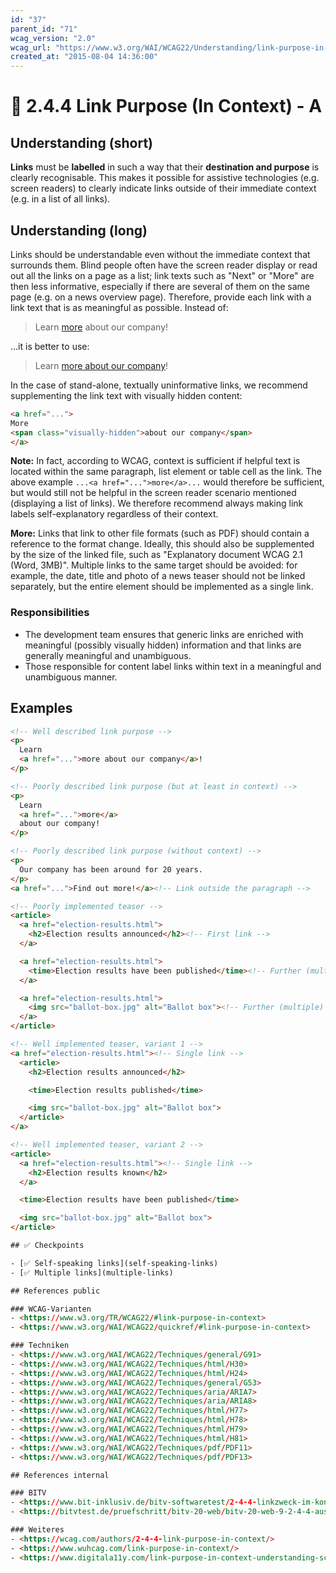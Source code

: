 ```yaml
---
id: "37"
parent_id: "71"
wcag_version: "2.0"
wcag_url: "https://www.w3.org/WAI/WCAG22/Understanding/link-purpose-in-context.html"
created_at: "2015-08-04 14:36:00"
---
```


# 📜 2.4.4 Link Purpose (In Context) - A

## Understanding (short)

**Links** must be **labelled** in such a way that their **destination and purpose** is clearly recognisable. This makes it possible for assistive technologies (e.g. screen readers) to clearly indicate links outside of their immediate context (e.g. in a list of all links).

## Understanding (long)

Links should be understandable even without the immediate context that surrounds them. Blind people often have the screen reader display or read out all the links on a page as a list; link texts such as "Next" or "More" are then less informative, especially if there are several of them on the same page (e.g. on a news overview page).
Therefore, provide each link with a link text that is as meaningful as possible. Instead of:

> Learn [more](https://example.com) about our company!

...it is better to use:

> Learn [more about our company](https://example.com)!

In the case of stand-alone, textually uninformative links, we recommend supplementing the link text with visually hidden content:

```html
<a href="...">
More
<span class="visually-hidden">about our company</span>
</a>
```

**Note:** In fact, according to WCAG, context is sufficient if helpful text is located within the same paragraph, list element or table cell as the link. The above example `...<a href="...">more</a>...` would therefore be sufficient, but would still not be helpful in the screen reader scenario mentioned (displaying a list of links). We therefore recommend always making link labels self-explanatory regardless of their context.

**More:** Links that link to other file formats (such as PDF) should contain a reference to the format change. Ideally, this should also be supplemented by the size of the linked file, such as "Explanatory document WCAG 2.1 (Word, 3MB)". Multiple links to the same target should be avoided: for example, the date, title and photo of a news teaser should not be linked separately, but the entire element should be implemented as a single link.

### Responsibilities

- The development team ensures that generic links are enriched with meaningful (possibly visually hidden) information and that links are generally meaningful and unambiguous.
- Those responsible for content label links within text in a meaningful and unambiguous manner.

## Examples

```html
<!-- Well described link purpose -->
<p>
  Learn
  <a href="...">more about our company</a>!
</p>

<!-- Poorly described link purpose (but at least in context) -->
<p>
  Learn
  <a href="...">more</a>
  about our company!
</p>

<!-- Poorly described link purpose (without context) -->
<p>
  Our company has been around for 20 years.
</p>
<a href="...">Find out more!</a><!-- Link outside the paragraph -->

<!-- Poorly implemented teaser -->
<article>
  <a href="election-results.html">
    <h2>Election results announced</h2><!-- First link -->
  </a>

  <a href="election-results.html">
    <time>Election results have been published</time><!-- Further (multiple) link -->
  </a>

  <a href="election-results.html">
    <img src="ballot-box.jpg" alt="Ballot box"><!-- Further (multiple) link -->
  </a>
</article>

<!-- Well implemented teaser, variant 1 -->
<a href="election-results.html"><!-- Single link -->
  <article>
    <h2>Election results announced</h2>

    <time>Election results published</time>

    <img src="ballot-box.jpg" alt="Ballot box">
  </article>
</a>

<!-- Well implemented teaser, variant 2 -->
<article>
  <a href="election-results.html"><!-- Single link -->
    <h2>Election results known</h2>
  </a>

  <time>Election results have been published</time>

  <img src="ballot-box.jpg" alt="Ballot box">
</article>

## ✅ Checkpoints

- [✅ Self-speaking links](self-speaking-links)
- [✅ Multiple links](multiple-links)

## References public

### WCAG-Varianten
- <https://www.w3.org/TR/WCAG22/#link-purpose-in-context>
- <https://www.w3.org/WAI/WCAG22/quickref/#link-purpose-in-context>

### Techniken
- <https://www.w3.org/WAI/WCAG22/Techniques/general/G91>
- <https://www.w3.org/WAI/WCAG22/Techniques/html/H30>
- <https://www.w3.org/WAI/WCAG22/Techniques/html/H24>
- <https://www.w3.org/WAI/WCAG22/Techniques/general/G53>
- <https://www.w3.org/WAI/WCAG22/Techniques/aria/ARIA7>
- <https://www.w3.org/WAI/WCAG22/Techniques/aria/ARIA8>
- <https://www.w3.org/WAI/WCAG22/Techniques/html/H77>
- <https://www.w3.org/WAI/WCAG22/Techniques/html/H78>
- <https://www.w3.org/WAI/WCAG22/Techniques/html/H79>
- <https://www.w3.org/WAI/WCAG22/Techniques/html/H81>
- <https://www.w3.org/WAI/WCAG22/Techniques/pdf/PDF11>
- <https://www.w3.org/WAI/WCAG22/Techniques/pdf/PDF13>

## References internal

### BITV
- <https://www.bit-inklusiv.de/bitv-softwaretest/2-4-4-linkzweck-im-kontext/>
- <https://bitvtest.de/pruefschritt/bitv-20-web/bitv-20-web-9-2-4-4-aussagekraeftige-linktexte>

### Weiteres
- <https://wcag.com/authors/2-4-4-link-purpose-in-context/>
- <https://www.wuhcag.com/link-purpose-in-context/>
- <https://www.digitala11y.com/link-purpose-in-context-understanding-sc-2-4-4/>